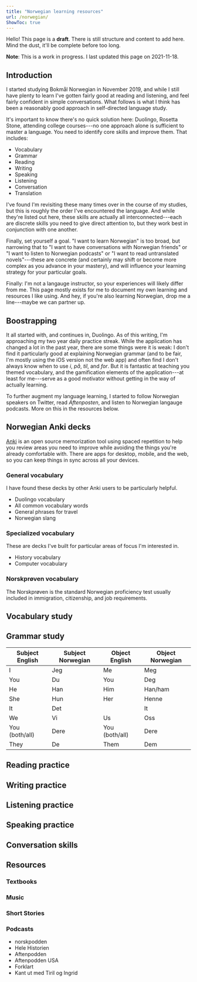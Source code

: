 ```yaml
---
title: "Norwegian learning resources"
url: /norwegian/
ShowToc: true
---
```


<div class="notice notice--draft">
    <div>
        Hello! This page is a <strong>draft</strong>. There is still structure and content to add here. Mind the dust, it'll be complete before too long.
    </div>
</div>

**Note**: This is a work in progress. I last updated this page on 2021-11-18.

## Introduction

I started studying Bokmål Norwegian in November 2019, and while I still have plenty to learn I've gotten fairly good at reading and listening, and feel fairly confident in simple conversations. What follows is what I think has been a reasonably good approach in self-directed language study. 

It's important to know there's no quick solution here: Duolingo, Rosetta Stone, attending college courses---no one approach alone is sufficient to master a language. You need to identify core skills and improve them. That includes:

- Vocabulary
- Grammar
- Reading
- Writing
- Speaking
- Listening
- Conversation
- Translation

I've found I'm revisiting these many times over in the course of my studies, but this is roughly the order I've encountered the language. And while they're listed out here, these skills are actually all interconnected---each are discrete skills you need to give direct attention to, but they work best in conjunction with one another.

Finally, set yourself a goal. "I want to learn Norwegian" is too broad, but narrowing that to "I want to have conversations with Norwegian friends" or "I want to listen to Norwegian podcasts" or "I want to read untranslated novels"---these are concrete (and certainly may shift or become more complex as you advance in your mastery), and will influence your learning strategy for your particular goals. 

Finally: I'm not a langauge instructor, so your experiences will likely differ from me. This page mostly exists for me to document my own learning and resources I like using. And hey, if you're also learning Norwegian, drop me a line---maybe we can partner up.

## Boostrapping

It all started with, and continues in, Duolingo. As of this writing, I'm approaching my two year daily practice streak. While the application has changed a lot in the past year, there are some things were it is weak: I don't find it particularly good at explaining Norwegian grammar (and to be fair, I'm mostly using the iOS version not the web app) and often find I don't always know when to use *i*, *på*, *til*, and *for*. But it is fantastic at teaching you themed vocabulary, and the gamification elements of the application---at least for me---serve as a good motivator without getting in the way of actually learning.

To further augment my language learning, I started to follow Norwegian speakers on Twitter, read *Aftenposten*, and listen to Norwegian langauge podcasts. More on this in the resources below.

## Norwegian Anki decks 

[Anki](https://apps.ankiweb.net/) is an open source memorization tool using spaced repetition to help you review areas you need to improve while avoiding the things you're already comfortable with. There are apps for desktop, mobile, and the web, so you can keep things in sync across all your devices. 

### General vocabulary 

I have found these decks by other Anki users to be particularly helpful. 

- Duolingo vocabulary 
- All common vocabulary words
- General phrases for travel
- Norwegian slang

### Specialized vocabulary 

These are decks I've built for particular areas of focus I'm interested in. 

- History vocabulary 
- Computer vocabulary

### Norskprøven vocabulary 

The Norskprøven is the standard Norwegian proficiency test usually included in immigration, citizenship, and job requirements. 

## Vocabulary study 

## Grammar study 

| Subject English | Subject Norwegian | Object English | Object Norwegian |
| --- | --- | --- | --- |
| I | Jeg | Me | Meg |
| You | Du | You | Deg |
| He | Han | Him | Han/ham |
| She | Hun | Her | Henne |
| It | Det | |It | Det |
| We | Vi | Us | Oss |
| You (both/all) | Dere | You (both/all) | Dere |
| They | De | Them | Dem |

## Reading practice 

## Writing practice 

## Listening practice

## Speaking practice 

## Conversation skills

## Resources

### Textbooks

### Music

### Short Stories

### Podcasts

- norskpodden 
- Hele Historien 
- Aftenpodden
- Aftenpodden USA 
- Forklart
- Kant ut med Tiril og Ingrid
